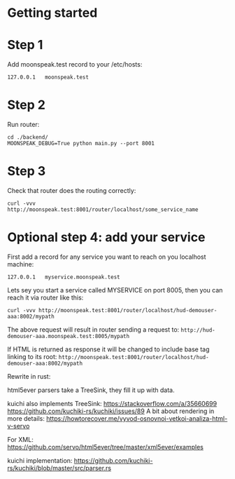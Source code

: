 # Getting started

# Step 1

Add moonspeak.test record to your /etc/hosts:
```
127.0.0.1	moonspeak.test
```

# Step 2

Run router:
```
cd ./backend/
MOONSPEAK_DEBUG=True python main.py --port 8001
```

# Step 3

Check that router does the routing correctly:
```
curl -vvv http://moonspeak.test:8001/router/localhost/some_service_name
```


# Optional step 4: add your service

First add a record for any service you want to reach on you localhost machine:
```
127.0.0.1	myservice.moonspeak.test
```

Lets sey you start a service called MYSERVICE on port 8005, then you can reach it via router like this:
```
curl -vvv http://moonspeak.test:8001/router/localhost/hud-demouser-aaa:8002/mypath
```

The above request will result in router sending a request to: `http://hud-demouser-aaa.moonspeak.test:8005/mypath` 

If HTML is returned as response it will be changed to include base tag linking to its root: `http://moonspeak.test:8001/router/localhost/hud-demouser-aaa:8002/mypath`



Rewrite in rust:

html5ever parsers take a TreeSink, they fill it up with data.

kuichi also implements TreeSink:
https://stackoverflow.com/a/35660699
https://github.com/kuchiki-rs/kuchiki/issues/89
A bit about rendering in more details: https://howtorecover.me/vyvod-osnovnoi-vetkoi-analiza-html-v-servo

For XML: https://github.com/servo/html5ever/tree/master/xml5ever/examples


kuichi implementation: https://github.com/kuchiki-rs/kuchiki/blob/master/src/parser.rs
